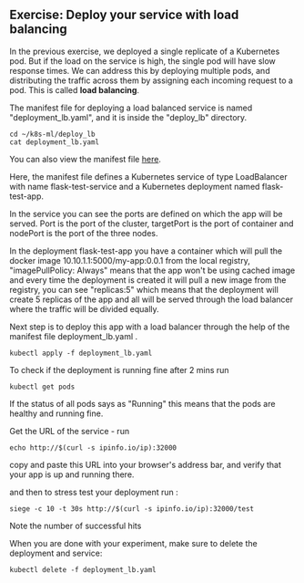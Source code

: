 ## Exercise: Deploy your service with load balancing

In the previous exercise, we deployed a single replicate of a Kubernetes pod. But if the load on the service is high, the single pod will have slow response times. We can address this by deploying multiple pods, and distributing the traffic across them by assigning each incoming request to a pod. This is called **load balancing**.

The manifest file for deploying a load balanced service is named "deployment_lb.yaml", and it is inside the "deploy_lb" directory.


``` shell
cd ~/k8s-ml/deploy_lb
cat deployment_lb.yaml
```

You can also view the manifest file [here](https://github.com/teaching-on-testbeds/k8s-ml/blob/main/deploy_lb/deployment_lb.yaml).


Here, the manifest file defines a Kubernetes service of type LoadBalancer with name flask-test-service and a Kubernetes deployment named flask-test-app.

In the service you can see the ports are defined on which the app will be served. Port is the port of the cluster, targetPort  is the port of container and nodePort is the port of the three nodes. 

In the deployment flask-test-app you have a container which will pull the docker image 10.10.1.1:5000/my-app:0.0.1 from the local registry, "imagePullPolicy: Always" means that the app won't be using cached image and every time the deployment is created it will pull a new image from the registry, you can see "replicas:5" which means that the deployment will create 5 replicas of the app and all will be served through the load balancer where the traffic will be divided equally.

Next step is to deploy this app with a load balancer through the help of the manifest file deployment_lb.yaml .

``` shell
kubectl apply -f deployment_lb.yaml

```

To check if the deployment is running fine after 2 mins run 

``` shell
kubectl get pods

```

If the status of all pods says as "Running" this means that the pods are healthy and running fine.

Get the URL of the service - run

``` shell
echo http://$(curl -s ipinfo.io/ip):32000
```

copy and paste this URL into your browser's address bar, and verify that your app is up and running there.

and then to stress test your deployment run : 

``` shell
siege -c 10 -t 30s http://$(curl -s ipinfo.io/ip):32000/test
```
Note the number of successful hits

When you are done with your experiment, make sure to delete the deployment and service:

``` shell
kubectl delete -f deployment_lb.yaml

```
